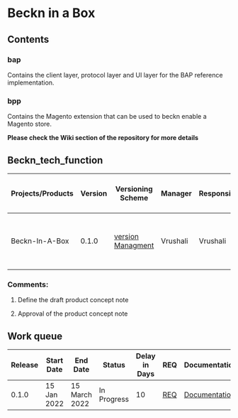 # Beckn in a Box

## Contents

### bap
Contains the client layer, protocol layer and UI layer for the BAP reference implementation.

### bpp
Contains the Magento extension that can be used to beckn enable a Magento store.

**Please check the Wiki section of the repository for more details**

## Beckn_tech_function

|Projects/Products|Version|Versioning Scheme|Manager|Responsible|Accountable|Consulted|Informed|Last update|Last updated date|Next upcoming release date|
|-----------------|-------|-----------------|-------|-----------|-----------|---------|--------|-----------|-----------------|--------------------------
|Beckn-In-A-Box|0.1.0|[version Managment](https://docs.google.com/document/d/1HjXV4W2STirMUa2_L8bGWB0ORn9SeYRvJSyUPbntbXY/edit#heading=h.b06d3jp4draa)|Vrushali|Vrushali|Vrushali|Enterprise Minds, Indglobal|General Public|BIAB retail BAP testing is in progress|20 Jan 2022|15/03/2022

### Comments:

1. Define the draft product concept note 

2. Approval of the product concept note

## Work queue
|Release|Start Date|End Date|Status|Delay in Days|REQ|Documentation|Code|Logs
|-------|----------|--------|------|-------------|---|-------------|----|----
|0.1.0|15 Jan 2022|15 March 2022|In Progress|10|[REQ](https://github.com/beckn/beckn-in-a-box)|[Documentation](https://github.com/beckn/beckn-in-a-box/wiki)|[Code](https://github.com/beckn/beckn-in-a-box)|

